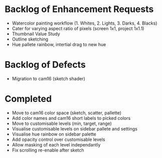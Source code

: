 # Backlog of Enhancement Requests
* Watercolor painting workflow (1. Whites, 2. Lights, 3. Darks, 4. Blacks)
* Cater for varying aspect ratio of pixels (screen 1x1, project 1x1.1)
* Thumbnail Value Study
* Outline sketching
* Hue pallete rainbow, intertial drag to new hue

# Backlog of Defects
* Migration to cam16 (sketch shader)

# Completed
* Move to cam16 color space (sketch, scatter, pallette)
* Add color names and cam16 short labels to picked colors
* Move to customisable levels (min, target, range)
* Visualise customisable levels on sidebar pallete and settings
* Visualise hue rainbow on sidebar palette
* Add opacity control over customisable levels
* Allow masking of each level independantly
* Fix scrolling re-enable after sketch
